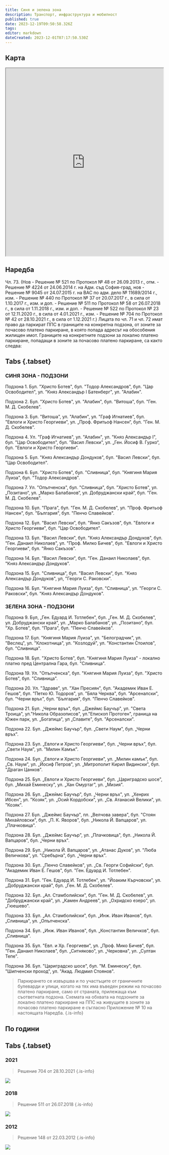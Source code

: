 ```yaml
---
title: Синя и зелена зона
description: Транспорт, инфраструктура и мобилност
published: true
date: 2023-12-19T09:50:58.326Z
tags: 
editor: markdown
dateCreated: 2023-12-01T07:17:50.530Z
---
```


## Карта
<iframe src="https://www.google.com/maps/d/u/1/embed?mid=1wI-Mc6KNGpq8pSzbXZXARPV1Obb1JqE&amp;ehbc=2E312F" width="100%" height="600"></iframe>

## Наредба
Чл. 73. (Нов - Решение № 521 по Протокол № 48 от 26.09.2013 г., отм. - Решение № 4224 от 24.06.2014 г. на Адм. съд София-град, нов - Решение № 9045 от 24.07.2015 г. на ВАС по адм. дело № 11689/2014 г., изм. - Решение № 440 по Протокол № 37 от 20.07.2017 г., в сила от 1.10.2017 г., изм. и доп. - Решение № 511 по Протокол № 58 от 26.07.2018 г., в сила от 1.11.2018 г., изм. и доп. - Решение № 522 по Протокол № 23 от 12.11.2020 г., в сила от 4.01.2021 г., изм. - Решение № 704 по Протокол № 42 от 28.10.2021 г., в сила от 1.12.2021 г.) Лицата по чл. 71 и чл. 72 имат право да паркират ППС в границите на конкретна подзона, от зоните за почасово платено паркиране, в която попада адресът на обособения жилищен имот. Границите на конкретните подзони за локално платено паркиране, попадащи в зоните за почасово платено паркиране, са както следва:

## Tabs {.tabset}
### СИНЯ ЗОНА - ПОДЗОНИ

Подзона 1. Бул. "Христо Ботев", бул. "Тодор Александров", бул. "Цар Освободител", ул. "Княз Александър I Батенберг", ул. "Алабин".

Подзона 2. Бул. "Христо Ботев", ул. "Алабин", бул. "Витоша", бул. "Ген. М. Д. Скобелев".

Подзона 3. Бул. "Витоша", ул. "Алабин", ул. "Граф Игнатиев", бул. "Евлоги и Христо Георгиеви", ул. „Проф. Фритьоф Нансен“, бул. "Ген. М. Д. Скобелев".

Подзона 4. Ул. "Граф Игнатиев", ул. "Алабин", ул. "Княз Александър I", бул. "Цар Освободител", бул. "Васил Левски", ул. „Ген. Йосиф В. Гурко“, бул. "Евлоги и Христо Георгиеви".

Подзона 5. Бул. "Княз Александър Дондуков", бул. "Васил Левски", бул. "Цар Освободител".

Подзона 6. Бул. "Христо Ботев", бул. "Сливница", бул. "Княгиня Мария Луиза", бул. "Тодор Александров".

Подзона 7. Ул. "Опълченска", бул. "Сливница", бул. "Христо Ботев", ул. „Позитано“, ул. „Марко Балабанов“, ул. Добруджански край“, бул. "Ген. М. Д. Скобелев".

Подзона 10. Бул. "Прага", бул. "Ген. М. Д. Скобелев", ул. "Проф. Фритьоф Нансен", бул. "България", бул. "Пенчо Славейков".

Подзона 12. Бул. "Васил Левски", бул. "Янко Сакъзов", бул. "Евлоги и Христо Георгиеви", бул. "Цар Освободител".

Подзона 13. Бул. "Васил Левски", бул. "Княз Александър Дондуков", бул. "Ген. Данаил Николаев", ул. "Проф. Милко Бичев", бул. "Евлоги и Христо Георгиеви", бул. "Янко Сакъзов".

Подзона 14. Бул. "Васил Левски", бул. "Ген. Данаил Николаев", бул. "Княз Александър Дондуков".

Подзона 15. Бул. "Сливница", бул. "Васил Левски", бул. "Княз Александър Дондуков", ул, "Георги С. Раковски".

Подзона 16. Бул. "Княгиня Мария Луиза", бул. "Сливница", ул. "Георги С. Раковски", бул. "Княз Александър Дондуков".

### ЗЕЛЕНА ЗОНА - ПОДЗОНИ

Подзона 9. Бул, „Ген. Едуард И. Тотлебен", бул. „Ген. М. Д. Скобелев", ул. Добруджански край", ул. „Марко Балабанов“, ул. „Позитано“, бул. "Хр. Ботев", бул. "Прага", бул. "Пенчо Славейков".

Подзона 17. Бул. "Княгиня Мария Луиза", ул. "Белоградчик", ул. "Веслец", ул. "Клокотница", ул. "Козлодуй", ул. "Константин Стоилов", бул. "Сливница".

Подзона 18. Бул. "Христо Ботев", бул. "Княгиня Мария Луиза" - локално платно пред Централна Гара, бул. "Сливница".

Подзона 19. Ул. "Опълченска", бул. "Княгиня Мария Луиза", бул. "Христо Ботев", бул. "Сливница".

Подзона 20. Ул. "Здраве", ул. "Хан Пресиян", бул. "Академик Иван Е. Гешов", бул. "Петко Ю. Тодоров", ул. "Бяла Черква", бул. "Арсеналски", бул. "Черни връх", бул. "България", бул. "Пенчо Славейков".

Подзона 21. Бул. „Черни връх", бул. „Джеймс Баучър", ул. "Света Троица", ул."Никола Образописов", ул."Епископ Протоген", граница на Южен парк, ул. „Богатица", ул „Славите", бул. "Арсеналски".

Подзона 22. Бул. „Джеймс Баучър", бул. „Свети Наум", бул. „Черни връх".

Подзона 23. Бул. „Евлоги и Христо Георгиеви", бул. „Черни връх", бул. „Свети Наум", ул. "Милин Камък".

Подзона 24. Бул. „Евлоги и Христо Георгиеви", ул. „Милин камък", бул. „Св. Наум", ул. „Йосиф Петров", ул. „Митрополит Кирил Видински", бул. "Драган Цанков".

Подзона 25. Бул. „Евлоги и Христо Георгиеви", бул. „Цариградско шосе", бул. „Михай Еминеску", ул. „Хан Омуртаг", ул. „Мизия".

Подзона 26. Бул. „Джеймс Баучър", бул. „Черни връх", ул. „Хенрих Ибсен", ул. "Козяк", ул. „Осий Кордобски", ул. „Св. Атанасий Велики", ул. "Козяк".

Подзона 27. Бул. „Джеймс Баучър", пл. „Велчова завера", бул. "Стоян Михайловски", бул. „П. К. Яворов", бул. „Никола Й. Вапцаров", ул. „Плачковица".

Подзона 28. Бул. „Джеймс Баучър", ул. „Плачковица", бул. „Никола Й. Вапцаров", бул. „Черни връх".

Подзона 29. Бул. „Никола Й. Вапцаров", ул. „Атанас Дуков", ул. "Люба Величкова", ул. "Сребърна", бул. „Черни връх".

Подзона 30. Бул. „Пенчо Славейков", ул. „Св. Георги Софийски", бул. "Академик Иван Е. Гешов", бул. "Ген. Едуард И. Тотлебен".

Подзона 31. Бул. "Ген. Едуард И. Тотлебен", ул. "Йоаким Кърчовски", ул. „Добруджански край", бул. „Ген. М. Д. Скобелев".

Подзона 32. Бул. „Ал. Стамболийски", бул. "Ген. М. Д. Скобелев", ул. "Добруджански край", ул. „Камен Андреев", ул. „Охридско езеро", ул. „Гюешево".

Подзона 33. Бул. „Ал. Стамболийски", бул. „Инж. Иван Иванов", бул. „Сливница", ул. „Опълченска".

Подзона 34. Бул. „Инж. Иван Иванов", бул. „Константин Величков", бул. „Сливница".

Подзона 35. Бул. "Евл. и Хр. Георгиеви", ул. „Проф. Мико Бичев", бул. "Ген. Данаил Николаев", бул. „Ситняково", ул. „Черковна", ул. „Султан Тепе".

Подзона 36. Бул. "Цариградско шосе", бул. "М. Еминеску", бул. "Шипченски проход", ул. "Акад. Людмил Стоянов".

> Паркирането се извършва и по участъците от граничните булеварди и улици, когато на тях има въведен режим на почасово платено паркиране, само от страната, прилежаща към съответната подзона. Схемата на обхвата на подзоните за локално платено паркиране на ППС на живущите в зоните за почасово платено паркиране е съгласно Приложение № 10 на настоящата Наредба.
{.is-info}


## По години
## Tabs {.tabset}
### 2021
> Решение 704 от 28.10.2021
{.is-info}

<img src="https://drive.google.com/uc?id=1_m7_FiIutkyYHLm18f0tRfjmmDJ8sxK4">

### 2018
> Решение 511 от 26.07.2018
{.is-info}

<img src="https://drive.google.com/uc?id=1ZOVi0bOqc2L_3LfBdB0BxCQ1-ZQFT0_c">

### 2012
> Решение 148 от 22.03.2012
{.is-info}

<img src="https://drive.google.com/uc?id=10QIotg73NbrXsfJiKj85aNPlcbfvgL_v">
